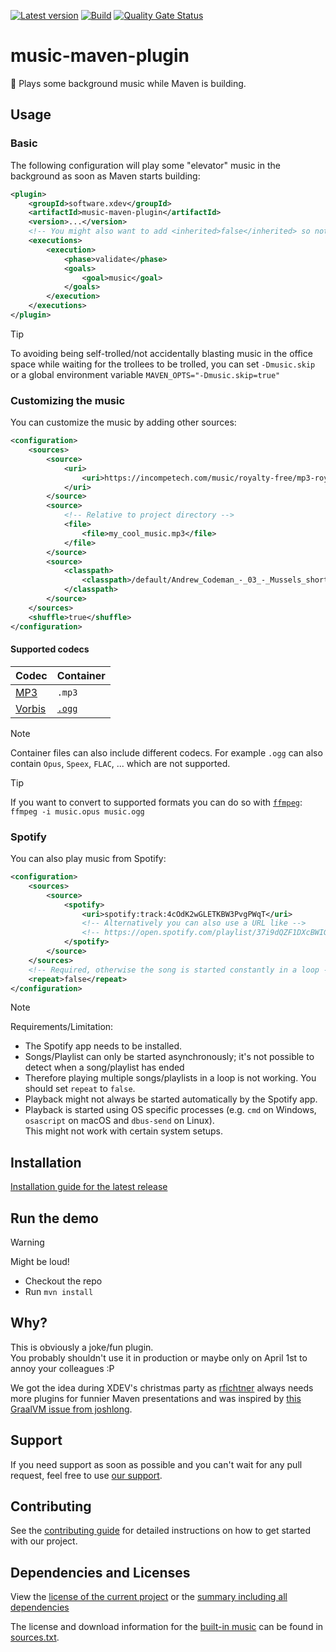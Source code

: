 [![Latest version](https://img.shields.io/maven-central/v/software.xdev/music-maven-plugin?logo=apache%20maven)](https://mvnrepository.com/artifact/software.xdev/music-maven-plugin)
[![Build](https://img.shields.io/github/actions/workflow/status/xdev-software/music-maven-plugin/check-build.yml?branch=develop)](https://github.com/xdev-software/music-maven-plugin/actions/workflows/check-build.yml?query=branch%3Adevelop)
[![Quality Gate Status](https://sonarcloud.io/api/project_badges/measure?project=xdev-software_music-maven-plugin&metric=alert_status)](https://sonarcloud.io/dashboard?id=xdev-software_music-maven-plugin)

# music-maven-plugin

🎵 Plays some background music while Maven is building.

## Usage

### Basic

The following configuration will play some "elevator" music in the background as soon as Maven starts building:

```xml
<plugin>
    <groupId>software.xdev</groupId>
    <artifactId>music-maven-plugin</artifactId>
    <version>...</version>
    <!-- You might also want to add <inherited>false</inherited> so not every child executes this -->
    <executions>
        <execution>
            <phase>validate</phase>
            <goals>
                <goal>music</goal>
            </goals>
        </execution>
    </executions>
</plugin>
```

> [!TIP]
> To avoiding being self-trolled/not accidentally blasting music in the office space while waiting for the trollees to be trolled, you can set ``-Dmusic.skip`` or a global environment variable ``MAVEN_OPTS="-Dmusic.skip=true"``

### Customizing the music

You can customize the music by adding other sources:

```xml
<configuration>
    <sources>
        <source>
            <uri>
                <uri>https://incompetech.com/music/royalty-free/mp3-royaltyfree/Corncob.mp3</uri>
            </uri>
        </source>
        <source>
            <!-- Relative to project directory -->
            <file>
                <file>my_cool_music.mp3</file>
            </file>
        </source>
        <source>
            <classpath>
                <classpath>/default/Andrew_Codeman_-_03_-_Mussels_short_version.ogg</classpath>
            </classpath>
        </source>
    </sources>
    <shuffle>true</shuffle>
</configuration>
```

#### Supported codecs

| Codec | Container |
| --- | --- |
| [MP3](https://en.wikipedia.org/wiki/MP3) | ``.mp3`` |
| [Vorbis](https://en.wikipedia.org/wiki/Vorbis) | [``.ogg``](https://en.wikipedia.org/wiki/Ogg) |

> [!NOTE]
> Container files can also include different codecs.
> For example ``.ogg`` can also contain ``Opus``, ``Speex``, ``FLAC``, ... which are not supported.

> [!TIP]
> If you want to convert to supported formats you can do so with [``ffmpeg``](https://www.ffmpeg.org/):<br/>
> ``ffmpeg -i music.opus music.ogg``

### Spotify

You can also play music from Spotify:

```xml
<configuration>
    <sources>
        <source>
            <spotify>
                <uri>spotify:track:4cOdK2wGLETKBW3PvgPWqT</uri>
                <!-- Alternatively you can also use a URL like -->
                <!-- https://open.spotify.com/playlist/37i9dQZF1DXcBWIGoYBM5M -->
            </spotify>
        </source>
    </sources>
    <!-- Required, otherwise the song is started constantly in a loop -->
    <repeat>false</repeat>
</configuration>
```

> [!NOTE]
> Requirements/Limitation:
> * The Spotify app needs to be installed.
> * Songs/Playlist can only be started asynchronously; it's not possible to detect when a song/playlist has ended
>  * Therefore playing multiple songs/playlists in a loop is not working. You should set ``repeat`` to ``false``.
> * Playback might not always be started automatically by the Spotify app.
> * Playback is started using OS specific processes (e.g. ``cmd`` on Windows, ``osascript`` on macOS and ``dbus-send`` on Linux).<br/>This might not work with certain system setups.

## Installation
[Installation guide for the latest release](https://github.com/xdev-software/music-maven-plugin/releases/latest#Installation)

## Run the demo

> [!WARNING]
> Might be loud!

* Checkout the repo
* Run ``mvn install``

## Why?
This is obviously a joke/fun plugin.<br/>
You probably shouldn't use it in production or maybe only on April 1st to annoy your colleagues :P

We got the idea during XDEV's christmas party as [rfichtner](https://github.com/rfichtner) always needs more plugins for funnier Maven presentations and was inspired by [this GraalVM issue from joshlong](https://github.com/oracle/graal/issues/5327).

## Support
If you need support as soon as possible and you can't wait for any pull request, feel free to use [our support](https://xdev.software/en/services/support).

## Contributing
See the [contributing guide](./CONTRIBUTING.md) for detailed instructions on how to get started with our project.

## Dependencies and Licenses
View the [license of the current project](LICENSE) or the [summary including all dependencies](https://xdev-software.github.io/music-maven-plugin/dependencies)

The license and download information for the [built-in music](./music-maven-plugin/src/main/resources/default/) can be found in [sources.txt](./music-maven-plugin/src/main/resources/default/sources.txt).
